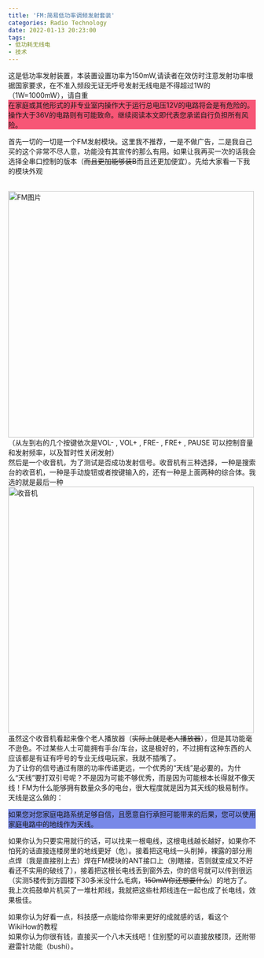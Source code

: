```yaml
---
title: 'FM:简易低功率调频发射套装'
categories: Radio Technology
date: 2022-01-13 20:23:00
tags:
- 低功耗无线电
- 技术
---
```

<!-- wp:html -->
<div class="wp-block-argon-admonition admonition shadow-sm" style="border-left-color:#f75676"><div class="admonition-body">这是低功率发射装置，本装置设置功率为150mW,请读者在效仿时注意发射功率根据国家要求，在不准入频段无证无呼号发射无线电是不得超过1W的（1W=1000mW），请自重</div></div>
<!-- /wp:html -->

<!-- wp:html -->
<div class="wp-block-argon-alert alert" style="background-color:#f75676"><span class="alert-inner--icon"><i class="fa fa-info-circle"></i></span><span class="alert-inner--text">在家庭或其他形式的非专业室内操作大于运行总电压12V的电路将会是有危险的。操作大于36V的电路则有可能致命。继续阅读本文即代表您承诺自行负担所有风险。</span></div>
<!-- /wp:html -->

<!-- wp:more -->
<!--more-->
<!-- /wp:more -->

<!-- wp:paragraph {"fontSize":"medium"} -->
<p class="has-medium-font-size">首先一切的一切是一个FM发射模块。这里我不推荐，一是不做广告，二是我自己买的这个非常不尽人意，功能没有其宣传的那么有用。如果让我再买一次的话我会选择全串口控制的版本（<del>而且更加能够装B</del>而且还更加便宜）。先给大家看一下我的模块外观</p>
<!-- /wp:paragraph -->

<!-- wp:paragraph {"align":"center","fontSize":"medium"} -->
<p class="has-text-align-center has-medium-font-size"><br><img style="width: 500px;" src="https://helim-edge-endpoint.azureedge.net/helimstorage/9/IMG_20220113_185338.jpg" alt="FM图片"><br>（从左到右的几个按键依次是VOL- , VOL+ , FRE- , FRE+ , PAUSE 可以控制音量和发射频率，以及暂时性关闭发射）<br>然后是一个收音机，为了测试是否成功发射信号。收音机有三种选择，一种是搜索台的收音机，一种是手动旋钮或者按键输入的，还有一种是上面两种的综合体。我选的就是最后一种<br><img src="https://helim-edge-endpoint.azureedge.net/helimstorage/9/IMG_20220113_183252.jpg" alt="收音机" style="width: 500px;"><br>虽然这个收音机看起来像个老人播放器（<del>实际上就是老人播放器</del>），但是其功能毫不逊色。不过某些人士可能拥有手台/车台，这是极好的，不过拥有这种东西的人应该都是有证有呼号的专业无线电玩家，我就不插嘴了。<br>为了让你的信号通过有限的功率传递更远，一个优秀的“天线”是必要的。为什么“天线”要打双引号呢？不是因为可能不够优秀，而是因为可能根本长得就不像天线！FM为什么能够拥有数量众多的电台，很大程度就是因为其天线的极易制作。天线是这么做的：</p>
<!-- /wp:paragraph -->

<!-- wp:html -->
<div class="wp-block-argon-alert alert" style="background-color:#7889e8"><span class="alert-inner--icon"><i class="fa fa-info-circle"></i></span><span class="alert-inner--text">如果您对您家庭电路系统足够自信，且愿意自行承担可能带来的后果，您可以使用家庭电路中的地线作为天线。</span></div>
<!-- /wp:html -->

<!-- wp:paragraph -->
<p>如果你认为只要实用就行的话，可以找来一根电线，这根电线越长越好，如果你不怕死的话直接连楼房里的地线更好（危）。接着把这电线一头削掉，裸露的部分用点焊（我是直接别上去）焊在FM模块的ANT接口上（别瞎接，否则就变成又不好看还不实用的破线了），接着把这根长电线丢到窗外去，你的信号就可以传到很远（实测5楼传到方圆楼下30多米没什么毛病，<del>150mW你还想要什么</del>）的地方了。我上次捣鼓单片机买了一堆杜邦线，我就把这些杜邦线连在一起也成了长电线，效果极佳。</p>
<!-- /wp:paragraph -->

<!-- wp:paragraph -->
<p>如果你认为好看一点，科技感一点能给你带来更好的成就感的话，看这个WikiHow的教程<br>如果你认为你很有钱，直接买一个八木天线吧！住别墅的可以直接放楼顶，还附带避雷针功能（bushi）。</p>
<!-- /wp:paragraph -->